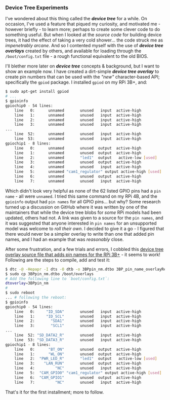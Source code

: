 ### Device Tree Experiments 

I've wondered about this thing called the ***device tree*** for a while. On occasion, I've used a feature that piqued my curiosity, and motivated me - however briefly - to learn more; perhaps to create some clever code to do something useful. But when I looked at the *source code* for building device trees, it had the effect of taking a very cold shower... the code struck me as *impenetrably arcane*. And so I contented myself with the use of ***device tree overlays*** created by others, and available for loading through the `/boot/config.txt` file  - a rough functional equivalent to the old BIOS. 

I'll blether more later on ***device tree*** concepts & background, but I want to show an example now. I have created a dirt-simple ***device tree overlay*** to create pin numbers that can be used with the *"new"* character-based API; specifically the `gpiod` package. I installed `gpiod` on my RPi 3B+, and: 

```bash
$ sudo apt-get install gpiod
# ...
$ gpioinfo
gpiochip0 - 54 lines:
	line   0:      unnamed       unused   input  active-high
	line   1:      unnamed       unused   input  active-high
	line   2:      unnamed       unused   input  active-high
	line   3:      unnamed       unused   input  active-high
...
	line  52:      unnamed       unused   input  active-high
	line  53:      unnamed       unused   input  active-high
gpiochip1 - 8 lines:
	line   0:      unnamed       unused  output  active-high
	line   1:      unnamed       unused  output  active-high
	line   2:      unnamed       "led1"  output   active-low [used]
	line   3:      unnamed       unused  output  active-high
	line   4:      unnamed       unused   input  active-high
	line   5:      unnamed "cam1_regulator" output active-high [used]
	line   6:      unnamed       unused  output  active-high
	line   7:      unnamed       unused   input  active-high
```

Which didn't look very helpful as none of the 62 listed GPIO pins had a `pin name` - all were `unnamed`. I tried this same command on my RPi 4B, and the `gpioinfo` output had `pin names` for all GPIO pins... but why? Some research turned up a discussion on GitHub where it was written by one of the maintainers that while the device tree blobs for *some* RPi models had been updated, others had not. A link was given to a source for the `pin names`, and it was suggested that anyone interested in `pin names` for an unsupported model was welcome to *roll their own*. I decided to give it a go - I figured that there would never be a simpler overlay to write than one that added pin names, and I had an example that was *reasonably* close. 

After some frustration, and a few trials and errors, I cobbled this [device tree overlay source file that adds pin names for the RPi 3B+](source/3BP_pin_name_overlay.dts) - it seems to  work! Following are the steps to compile, add and test it: 

```bash
$ dtc -@ -Hepapr -I dts -O dtb -o 3BPpin_nm.dtbo 3BP_pin_name_overlayRev1.dts 
$ sudo cp 3BPpin_nm.dtbo /boot/overlays 
# Add the following line to `boot/config.txt`: 
dtoverlay=3BPpin_nm
#
$ sudo reboot 
... # following the reboot: 
$ gpioinfo
gpiochip0 - 54 lines:
	line   0:     "ID_SDA"       unused   input  active-high
	line   1:     "ID_SCL"       unused   input  active-high
	line   2:       "SDA1"       unused   input  active-high
	line   3:       "SCL1"       unused   input  active-high
...
	line  52: "SD_DATA2_R"       unused   input  active-high
	line  53: "SD_DATA3_R"       unused   input  active-high
gpiochip1 - 8 lines:
	line   0:      "BT_ON"       unused  output  active-high
	line   1:      "WL_ON"       unused  output  active-high
	line   2:  "PWR_LED_R"       "led1"  output   active-low [used]
	line   3:    "LAN_RUN"       unused  output  active-high
	line   4:         "NC"       unused   input  active-high
	line   5:  "CAM_GPIO0" "cam1_regulator" output active-high [used]
	line   6:  "CAM_GPIO1"       unused  output  active-high
	line   7:         "NC"       unused   input  active-high
```

That's it for the first installment; more to follow.